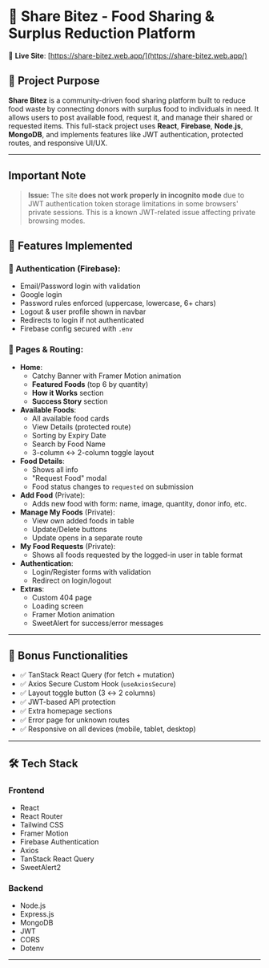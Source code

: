 # 🍱 Share Bitez - Food Sharing & Surplus Reduction Platform

🔗 **Live Site**: [https://share-bitez.web.app/](https://share-bitez.web.app/)

## 📜 Project Purpose

**Share Bitez** is a community-driven food sharing platform built to reduce food waste by connecting donors with surplus food to individuals in need. It allows users to post available food, request it, and manage their shared or requested items. This full-stack project uses **React**, **Firebase**, **Node.js**, **MongoDB**, and implements features like JWT authentication, protected routes, and responsive UI/UX.

---
## Important Note

> **Issue:** The site **does not work properly in incognito mode** due to JWT authentication token storage limitations in some browsers' private sessions. This is a known JWT-related issue affecting private browsing modes.


## 🧩 Features Implemented

### 🔐 Authentication (Firebase):
- Email/Password login with validation
- Google login
- Password rules enforced (uppercase, lowercase, 6+ chars)
- Logout & user profile shown in navbar
- Redirects to login if not authenticated
- Firebase config secured with `.env`

### 📱 Pages & Routing:
- **Home**:
  - Catchy Banner with Framer Motion animation
  - **Featured Foods** (top 6 by quantity)
  - **How it Works** section
  - **Success Story** section
- **Available Foods**:
  - All available food cards
  - View Details (protected route)
  - Sorting by Expiry Date
  - Search by Food Name
  - 3-column ↔ 2-column toggle layout
- **Food Details**:
  - Shows all info
  - "Request Food" modal
  - Food status changes to `requested` on submission
- **Add Food** (Private):
  - Adds new food with form: name, image, quantity, donor info, etc.
- **Manage My Foods** (Private):
  - View own added foods in table
  - Update/Delete buttons
  - Update opens in a separate route
- **My Food Requests** (Private):
  - Shows all foods requested by the logged-in user in table format
- **Authentication**:
  - Login/Register forms with validation
  - Redirect on login/logout
- **Extras**:
  - Custom 404 page
  - Loading screen
  - Framer Motion animation
  - SweetAlert for success/error messages

---

## 🧪 Bonus Functionalities

- ✅ TanStack React Query (for fetch + mutation)
- ✅ Axios Secure Custom Hook (`useAxiosSecure`)
- ✅ Layout toggle button (3 ↔ 2 columns)
- ✅ JWT-based API protection
- ✅ Extra homepage sections
- ✅ Error page for unknown routes
- ✅ Responsive on all devices (mobile, tablet, desktop)

---

## 🛠️ Tech Stack

### Frontend
- React
- React Router
- Tailwind CSS
- Framer Motion
- Firebase Authentication
- Axios
- TanStack React Query
- SweetAlert2

### Backend
- Node.js
- Express.js
- MongoDB
- JWT
- CORS
- Dotenv

---



